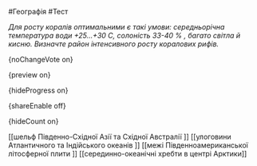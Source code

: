 #Географія #Тест

*Для росту коралів оптимальними є такі умови: середньорічна температура води +25...+30 С, солоність 33-40 % , багато світла й кисню. Визначте район інтенсивного росту коралових рифів.*

{noChangeVote on}

{preview on}

{hideProgress on}

{shareEnable off}

{hideCount on}

[[шельф Південно-Східної Азії та Східної Австралії ]]
[[улоговини Атлантичного та Індійського океанів ]]
[[межі Південноамериканської літосферної плити ]]
[[серединно-океанічні хребти в центрі Арктики]]
